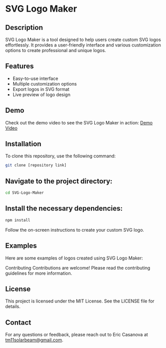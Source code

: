 # SVG Logo Maker

## Description

SVG Logo Maker is a tool designed to help users create custom SVG logos effortlessly. It provides a user-friendly interface and various customization options to create professional and unique logos.

## Features

- Easy-to-use interface
- Multiple customization options
- Export logos in SVG format
- Live preview of logo design

## Demo

Check out the demo video to see the SVG Logo Maker in action: [Demo Video](https://app.screencastify.com/v3/watch/nPU8Oe03kLQWTsOxbDyF)



## Installation

To clone this repository, use the following command:

```bash
git clone [repository link] 
```

## Navigate to the project directory:

```bash
cd SVG-Logo-Maker
```

## Install the necessary dependencies:

```bash
npm install
```

Follow the on-screen instructions to create your custom SVG logo.

## Examples
Here are some examples of logos created using SVG Logo Maker:



Contributing
Contributions are welcome! Please read the contributing guidelines for more information.

## License
This project is licensed under the MIT License. See the LICENSE file for details.

## Contact
For any questions or feedback, please reach out to Eric Casanova at tm11solarbeam@gmail.com.



